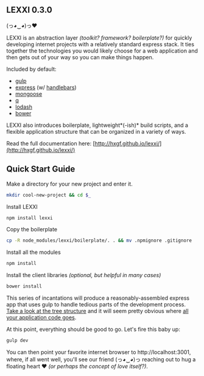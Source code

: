 ## LEXXI 0.3.0

(っ◕‿◕)っ♥

LEXXI is an abstraction layer *(toolkit? framework? boilerplate?)* for quickly developing internet projects with a relatively standard express stack. It ties together the technologies you would likely choose for a web application and then gets out of your way so you can make things happen.

Included by default:
- [gulp](http://gulpjs.com/)
- [express](http://expressjs.com/) (w/ [handlebars](http://handlebarsjs.com/))
- [mongoose](http://mongoosejs.com/)
- [q](https://github.com/kriskowal/q)
- [lodash](https://lodash.com/)
- [bower](https://bower.com/)

LEXXI also introduces boilerplate, lightweight*(-ish)* build scripts, and a flexible application structure that can be organized in a variety of ways.

Read the full documentation here: [http://hxgf.github.io/lexxi/](http://hxgf.github.io/lexxi/)


## Quick Start Guide

Make a directory for your new project and enter it.
```bash
mkdir cool-new-project && cd $_
```

Install LEXXI
```bash
npm install lexxi
```

Copy the boilerplate
```bash
cp -R node_modules/lexxi/boilerplate/. . && mv .npmignore .gitignore
```

Install all the modules
```bash
npm install
```

Install the client libraries *(optional, but helpful in many cases)*
```bash
bower install
```

This series of incantations will produce a reasonably-assembled express app that uses gulp to handle tedious parts of the development process. [Take a look at the tree structure](https://github.com/hxgf/lexxi/tree/master/boilerplate) and it will seem pretty obvious where [all your application code goes](https://github.com/hxgf/lexxi/tree/master/boilerplate/app).


At this point, everything should be good to go. Let's fire this baby up:
```bash
gulp dev
```

You can then point your favorite internet browser to http://localhost:3001, where, if all went well, you'll see our friend (っ◕‿◕)っ reaching out to hug a floating heart ♥ *(or perhaps the concept of love itself?)*.

